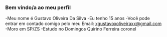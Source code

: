 ### Bem vindo/a ao meu perfil
-Meu nome é Gustavo Oliveira Da Silva
-Eu tenho 15 anos
-Você pode entrar em contado comigo pelo meu Email: xgustavoxoliveiraxx@gmail.com
-Moro em SP/ZS
-Estudo no Domingos Quirino Ferreira coronel
